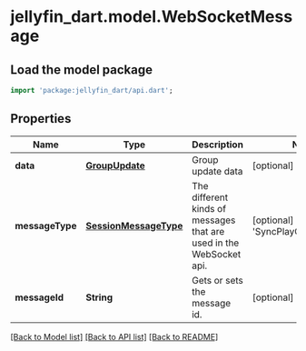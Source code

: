 # jellyfin_dart.model.WebSocketMessage

## Load the model package
```dart
import 'package:jellyfin_dart/api.dart';
```

## Properties
Name | Type | Description | Notes
------------ | ------------- | ------------- | -------------
**data** | [**GroupUpdate**](GroupUpdate.md) | Group update data | [optional] 
**messageType** | [**SessionMessageType**](SessionMessageType.md) | The different kinds of messages that are used in the WebSocket api. | [optional] [default to 'SyncPlayGroupUpdate']
**messageId** | **String** | Gets or sets the message id. | [optional] 

[[Back to Model list]](../README.md#documentation-for-models) [[Back to API list]](../README.md#documentation-for-api-endpoints) [[Back to README]](../README.md)


